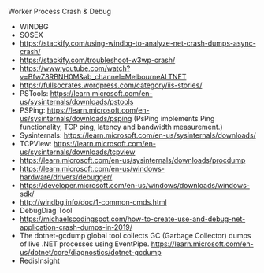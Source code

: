 Worker Process Crash & Debug 
* WINDBG
* SOSEX
* https://stackify.com/using-windbg-to-analyze-net-crash-dumps-async-crash/ 
* https://stackify.com/troubleshoot-w3wp-crash/
* https://www.youtube.com/watch?v=BfwZ8RBNH0M&ab_channel=MelbourneALTNET
* https://fullsocrates.wordpress.com/category/iis-stories/
* PSTools: https://learn.microsoft.com/en-us/sysinternals/downloads/pstools 
* PSPing: https://learn.microsoft.com/en-us/sysinternals/downloads/psping (PsPing implements Ping functionality, TCP ping, latency and bandwidth measurement.)
* Sysinternals: https://learn.microsoft.com/en-us/sysinternals/downloads/
* TCPView: https://learn.microsoft.com/en-us/sysinternals/downloads/tcpview
* https://learn.microsoft.com/en-us/sysinternals/downloads/procdump
* https://learn.microsoft.com/en-us/windows-hardware/drivers/debugger/
* https://developer.microsoft.com/en-us/windows/downloads/windows-sdk/
* http://windbg.info/doc/1-common-cmds.html
* DebugDiag Tool
* https://michaelscodingspot.com/how-to-create-use-and-debug-net-application-crash-dumps-in-2019/
* The dotnet-gcdump global tool collects GC (Garbage Collector) dumps of live .NET processes using EventPipe. https://learn.microsoft.com/en-us/dotnet/core/diagnostics/dotnet-gcdump
* RedisInsight

